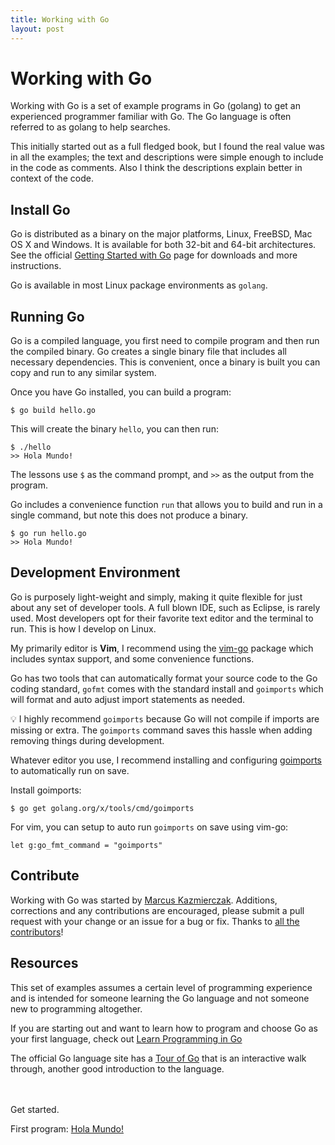 ```yaml
---
title: Working with Go
layout: post
---
```


# Working with Go

Working with Go is a set of example programs in Go (golang) to get an experienced programmer familiar with Go. The Go language is often referred to as golang to help searches.

This initially started out as a full fledged book, but I found the real value was in all the examples; the text and descriptions were simple enough to include in the code as comments. Also I think the descriptions explain better in context of the code.


## Install Go

Go is distributed as a binary on the major platforms, Linux, FreeBSD, Mac OS X and Windows. It is available for both 32-bit and 64-bit architectures. See the official [Getting Started with Go](http://golang.org/doc/install) page for downloads and more instructions.

Go is available in most Linux package environments as `golang`.


## Running Go

Go is a compiled language, you first need to compile program and then run the compiled binary. Go creates a single binary file that includes all necessary dependencies. This is convenient, once a binary is built you can copy and run to any similar system.

Once you have Go installed, you can build a program:

```
$ go build hello.go
```

This will create the binary `hello`, you can then run:

```
$ ./hello
>> Hola Mundo!
```

The lessons use `$` as the command prompt, and `>>` as the output from the program.

Go includes a convenience function `run` that allows you to build and run in a single command, but note this does not produce a binary.

```
$ go run hello.go
>> Hola Mundo!
```

## Development Environment

Go is purposely light-weight and simply, making it quite flexible for just about any set of developer tools. A full blown IDE, such as Eclipse, is rarely used. Most developers opt for their favorite text editor and the terminal to run. This is how I develop on Linux.

My primarily editor is **Vim**, I recommend using the <a
href="https://github.com/fatih/vim-go">vim-go</a> package which includes syntax support, and some convenience functions.

Go has two tools that can automatically format your source code to the Go coding standard, `gofmt` comes with the standard install and `goimports` which will format and auto adjust import statements as needed.

<span class="tip">💡</span>
I highly recommend `goimports` because Go will not compile if imports are missing or extra. The `goimports` command saves this hassle when adding removing things during development.

Whatever editor you use, I recommend installing and configuring <a
href="https://godoc.org/golang.org/x/tools/cmd/goimports">goimports</a> to automatically run on save.

Install goimports:

    $ go get golang.org/x/tools/cmd/goimports


For vim, you can setup to auto run `goimports` on save using vim-go:

    let g:go_fmt_command = "goimports"



## Contribute

Working with Go was started by [Marcus Kazmierczak](https://mkaz.blog/). Additions, corrections and any contributions are encouraged, please submit a pull request with your change or an issue for a bug or fix. Thanks to <a href="https://github.com/mkaz/working-with-go/graphs/contributors">all the contributors</a>!

## Resources

This set of examples assumes a certain level of programming experience and is intended for someone learning the Go language and not someone new to programming altogether.

If you are starting out and want to learn how to program and choose Go as your first language, check out [Learn Programming in Go](http://www.golang-book.com/)

The official Go language site has a [Tour of Go](http://tour.golang.org/) that is an interactive walk through, another good introduction to the language.

<br/><br/>
Get started.

First program: [Hola Mundo!](hello.html)

